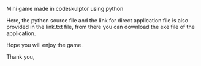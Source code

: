 Mini game made in codeskulptor using python

Here, the python source file and the link for direct application file is also provided in the link.txt file, from there you can download the exe file of the application.

Hope you will enjoy the game.

Thank you,
